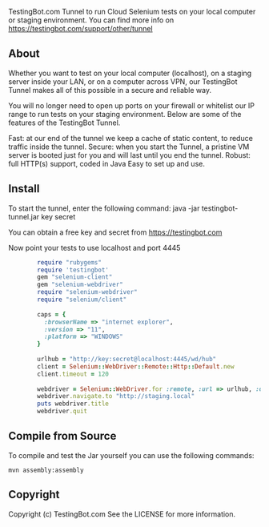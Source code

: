 TestingBot.com Tunnel to run Cloud Selenium tests on your local computer or staging environment.
You can find more info on https://testingbot.com/support/other/tunnel

About
-------

Whether you want to test on your local computer (localhost), on a staging server inside your LAN, or on a computer across VPN, our TestingBot Tunnel makes all of this possible in a secure and reliable way.

You will no longer need to open up ports on your firewall or whitelist our IP range to run tests on your staging environment. 
Below are some of the features of the TestingBot Tunnel.

Fast: at our end of the tunnel we keep a cache of static content, to reduce traffic inside the tunnel.
Secure: when you start the Tunnel, a pristine VM server is booted just for you and will last until you end the tunnel.
Robust: full HTTP(s) support, coded in Java
Easy to set up and use.

Install
-------

To start the tunnel, enter the following command:
    java -jar testingbot-tunnel.jar key secret

You can obtain a free key and secret from https://testingbot.com

Now point your tests to use localhost and port 4445
```ruby
		require "rubygems"  
		require 'testingbot'   
		gem "selenium-client"  
		gem "selenium-webdriver"  
		require "selenium-webdriver"   
		require "selenium/client"  
  
		caps = {  
		  :browserName => "internet explorer",  
		  :version => "11",  
		  :platform => "WINDOWS"  
		}  
  
		urlhub = "http://key:secret@localhost:4445/wd/hub"  
		client = Selenium::WebDriver::Remote::Http::Default.new  
		client.timeout = 120  
  
		webdriver = Selenium::WebDriver.for :remote, :url => urlhub, :desired_capabilities => caps, :http_client => client  
		webdriver.navigate.to "http://staging.local"  
		puts webdriver.title  
		webdriver.quit
```
Compile from Source
-------------------

To compile and test the Jar yourself you can use the following commands:

    mvn assembly:assembly

Copyright
---------

Copyright (c) TestingBot.com
See the LICENSE for more information.
